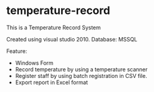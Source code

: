 # temperature-record
This is a Temperature Record System

Created using visual studio 2010.
Database: MSSQL

Feature:

- Windows Form
- Record temperature by using a temperature scanner
- Register staff by using batch registration in CSV file.
- Export report in Excel format

